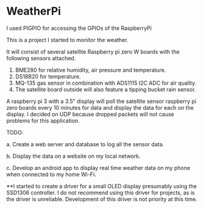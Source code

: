 # WeatherPi

I used PIGPIO for accessing the GPIOs of the RaspberryPi

This is a project I started to monitor the weather.

It will consist of several satellite Raspberry pi zero W boards with the following sensors attached.
1. BME280 for relative humidity, air pressure and temperature.
2. DS18B20 for temperature.
3. MQ-135 gas sensor in combination with ADS1115 I2C ADC for air quality.
4. The satellite board outside will also feature a tipping bucket rain sensor.

A raspberry pi 3 with a 3.5" display will poll the satellite sensor raspberry pi zero boards every 10 minutes for data and display the data for each on the display.
I decided on UDP because dropped packets will not cause problems for this application.

TODO:

a. Create a web server and database to log all the sensor data.

b. Display the data on a website on my local network.

c. Develop an android app to display real time weather data on my phone when connected to my home Wi-Fi.



**I started to create a driver for a small OLED display presumably using the SSD1306 controller.
I do not recommend using this driver for projects, as is the driver is unreliable.
Development of this driver is not priority at this time.
